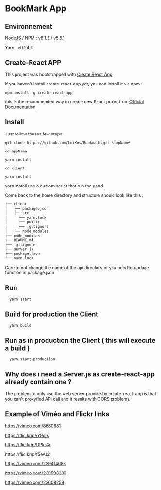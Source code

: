# BookMark App

## Environnement 

NodeJS / NPM : v8.1.2 / v5.5.1

Yarn :  v0.24.6

## Create-React APP

This project was bootstrapped with [Create React App](https://github.com/facebookincubator/create-react-app).

If you haven't install create-react-app yet, you can install it via npm : 

```shell
npm install -g create-react-app 
```

this is the recommended way to create new React projet from [Official Documentation](https://reactjs.org/docs/installation.html#creating-a-new-application) 

## Install

Just follow theses few steps : 

```shell 
git clone https://github.com/LoiKos/BookmarK.git *appName*

cd appName

yarn install

cd client

yarn install
```

yarn install use a custom script that run the good 

Come back to the home directory and structure should look like this :

```bash
├── client
│   ├── package.json
│   ├── src
│	  ├── yarn.lock
│	  ├── public
│	  ├── .gitignore
│   └── node_modules
├── node_modules
├── README.md
├── .gitignore
├── server.js
├── package.json
└── yarn.lock
```

Care to not change the name of the api directory or you need to updage function in package.json

## Run 

```bash 
  yarn start
```

## Build for production the Client  

```bash 
  yarn build
```

## Run as in production the Client ( this will execute a build )

```bash 
  yarn start-production
```

## Why does i need a Server.js as create-react-app already contain one ?

The problem to only use the web server provide by create-react-app is that you can't proxyfied API call and it results with CORS problems.

## Example of Viméo and Flickr links 

https://vimeo.com/8680681

https://flic.kr/p/jY9diK

https://flic.kr/p/DPks3r

https://flic.kr/p/f5eAbd

https://vimeo.com/239414688

https://vimeo.com/239593389

https://vimeo.com/23608259

